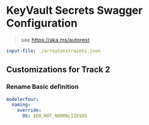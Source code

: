 # KeyVault Secrets Swagger Configuration

> see https://aka.ms/autorest

```yaml
input-file: ./arrayConstraints.json
```

## Customizations for Track 2

### Rename Basic definition

```yaml
modelerfour:
  naming:
    override:
      OS: $DO_NOT_NORMALIZE$OS
```
